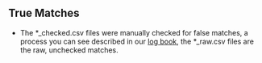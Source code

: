 ## True Matches

* The *_checked.csv files were manually checked for false matches, a process you can see described in our [log book](https://jvfe.github.io/wikidata_panglaodb/log_book/), the *_raw.csv files are the raw, unchecked matches. 